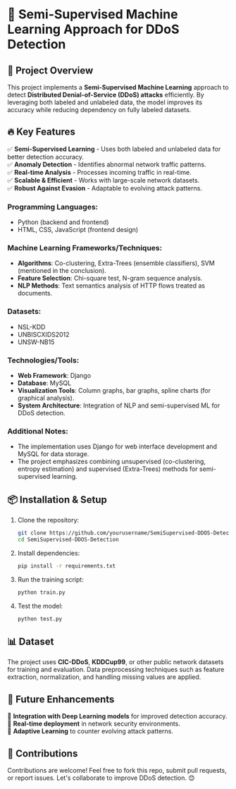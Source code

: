 # 🚀 Semi-Supervised Machine Learning Approach for DDoS Detection


## 📌 Project Overview
This project implements a **Semi-Supervised Machine Learning** approach to detect **Distributed Denial-of-Service (DDoS) attacks** efficiently. By leveraging both labeled and unlabeled data, the model improves its accuracy while reducing dependency on fully labeled datasets.

## 🔥 Key Features
✅ **Semi-Supervised Learning** - Uses both labeled and unlabeled data for better detection accuracy.  
✅ **Anomaly Detection** - Identifies abnormal network traffic patterns.  
✅ **Real-time Analysis** - Processes incoming traffic in real-time.  
✅ **Scalable & Efficient** - Works with large-scale network datasets.  
✅ **Robust Against Evasion** - Adaptable to evolving attack patterns.  

### Programming Languages:
- Python (backend and frontend)
- HTML, CSS, JavaScript (frontend design)

### Machine Learning Frameworks/Techniques:
- **Algorithms**: Co-clustering, Extra-Trees (ensemble classifiers), SVM (mentioned in the conclusion).
- **Feature Selection**: Chi-square test, N-gram sequence analysis.
- **NLP Methods**: Text semantics analysis of HTTP flows treated as documents.

### Datasets:
- NSL-KDD
- UNBISCXIDS2012
- UNSW-NB15

### Technologies/Tools:
- **Web Framework**: Django
- **Database**: MySQL
- **Visualization Tools**: Column graphs, bar graphs, spline charts (for graphical analysis).
- **System Architecture**: Integration of NLP and semi-supervised ML for DDoS detection.

### Additional Notes:
- The implementation uses Django for web interface development and MySQL for data storage.
- The project emphasizes combining unsupervised (co-clustering, entropy estimation) and supervised (Extra-Trees) methods for semi-supervised learning.

## 📦 Installation & Setup
1. Clone the repository:
   ```bash
   git clone https://github.com/yourusername/SemiSupervised-DDOS-Detection.git
   cd SemiSupervised-DDOS-Detection
   ```
2. Install dependencies:
   ```bash
   pip install -r requirements.txt
   ```
3. Run the training script:
   ```bash
   python train.py
   ```
4. Test the model:
   ```bash
   python test.py
   ```

## 📊 Dataset
The project uses **CIC-DDoS**, **KDDCup99**, or other public network datasets for training and evaluation. Data preprocessing techniques such as feature extraction, normalization, and handling missing values are applied.

## 🚀 Future Enhancements
🔹 **Integration with Deep Learning models** for improved detection accuracy.  
🔹 **Real-time deployment** in network security environments.  
🔹 **Adaptive Learning** to counter evolving attack patterns.  

## 🤝 Contributions
Contributions are welcome! Feel free to fork this repo, submit pull requests, or report issues. Let's collaborate to improve DDoS detection. 😊
